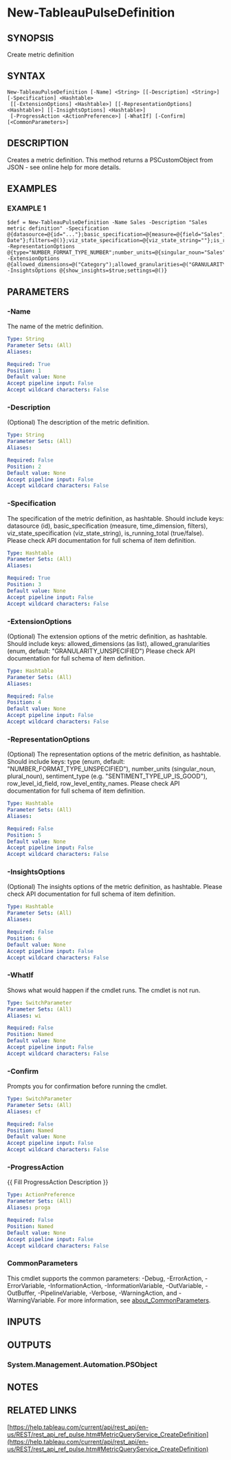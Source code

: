 # New-TableauPulseDefinition

## SYNOPSIS
Create metric definition

## SYNTAX

```
New-TableauPulseDefinition [-Name] <String> [[-Description] <String>] [-Specification] <Hashtable>
 [[-ExtensionOptions] <Hashtable>] [[-RepresentationOptions] <Hashtable>] [[-InsightsOptions] <Hashtable>]
 [-ProgressAction <ActionPreference>] [-WhatIf] [-Confirm] [<CommonParameters>]
```

## DESCRIPTION
Creates a metric definition.
This method returns a PSCustomObject from JSON - see online help for more details.

## EXAMPLES

### EXAMPLE 1
```
$def = New-TableauPulseDefinition -Name Sales -Description "Sales metric definition" -Specification @{datasource=@{id="..."};basic_specification=@{measure=@{field="Sales";aggregation="AGGREGATION_SUM"};time_dimension=@{field="Order Date"};filters=@()};viz_state_specification=@{viz_state_string=""};is_running_total=$true} -RepresentationOptions @{type="NUMBER_FORMAT_TYPE_NUMBER";number_units=@{singular_noun="Sales";plural_noun="Sales"};sentiment_type="SENTIMENT_TYPE_UP_IS_GOOD";row_level_id_field=@{identifier_col="";identifier_label=""};row_level_entity_names=@{entity_name_singular="";entity_name_plural=""}} -ExtensionOptions @{allowed_dimensions=@("Category");allowed_granularities=@("GRANULARITY_UNSPECIFIED")} -InsightsOptions @{show_insights=$true;settings=@()}
```

## PARAMETERS

### -Name
The name of the metric definition.

```yaml
Type: String
Parameter Sets: (All)
Aliases:

Required: True
Position: 1
Default value: None
Accept pipeline input: False
Accept wildcard characters: False
```

### -Description
(Optional) The description of the metric definition.

```yaml
Type: String
Parameter Sets: (All)
Aliases:

Required: False
Position: 2
Default value: None
Accept pipeline input: False
Accept wildcard characters: False
```

### -Specification
The specification of the metric definition, as hashtable.
Should include keys: datasource (id), basic_specification (measure, time_dimension, filters), viz_state_specification (viz_state_string),
is_running_total (true/false).
Please check API documentation for full schema of item definition.

```yaml
Type: Hashtable
Parameter Sets: (All)
Aliases:

Required: True
Position: 3
Default value: None
Accept pipeline input: False
Accept wildcard characters: False
```

### -ExtensionOptions
(Optional) The extension options of the metric definition, as hashtable.
Should include keys: allowed_dimensions (as list), allowed_granularities (enum, default: "GRANULARITY_UNSPECIFIED")
Please check API documentation for full schema of item definition.

```yaml
Type: Hashtable
Parameter Sets: (All)
Aliases:

Required: False
Position: 4
Default value: None
Accept pipeline input: False
Accept wildcard characters: False
```

### -RepresentationOptions
(Optional) The representation options of the metric definition, as hashtable.
Should include keys: type (enum, default: "NUMBER_FORMAT_TYPE_UNSPECIFIED"), number_units (singular_noun, plural_noun),
sentiment_type (e.g.
"SENTIMENT_TYPE_UP_IS_GOOD"), row_level_id_field, row_level_entity_names.
Please check API documentation for full schema of item definition.

```yaml
Type: Hashtable
Parameter Sets: (All)
Aliases:

Required: False
Position: 5
Default value: None
Accept pipeline input: False
Accept wildcard characters: False
```

### -InsightsOptions
(Optional) The insights options of the metric definition, as hashtable.
Please check API documentation for full schema of item definition.

```yaml
Type: Hashtable
Parameter Sets: (All)
Aliases:

Required: False
Position: 6
Default value: None
Accept pipeline input: False
Accept wildcard characters: False
```

### -WhatIf
Shows what would happen if the cmdlet runs.
The cmdlet is not run.

```yaml
Type: SwitchParameter
Parameter Sets: (All)
Aliases: wi

Required: False
Position: Named
Default value: None
Accept pipeline input: False
Accept wildcard characters: False
```

### -Confirm
Prompts you for confirmation before running the cmdlet.

```yaml
Type: SwitchParameter
Parameter Sets: (All)
Aliases: cf

Required: False
Position: Named
Default value: None
Accept pipeline input: False
Accept wildcard characters: False
```

### -ProgressAction
{{ Fill ProgressAction Description }}

```yaml
Type: ActionPreference
Parameter Sets: (All)
Aliases: proga

Required: False
Position: Named
Default value: None
Accept pipeline input: False
Accept wildcard characters: False
```

### CommonParameters
This cmdlet supports the common parameters: -Debug, -ErrorAction, -ErrorVariable, -InformationAction, -InformationVariable, -OutVariable, -OutBuffer, -PipelineVariable, -Verbose, -WarningAction, and -WarningVariable. For more information, see [about_CommonParameters](http://go.microsoft.com/fwlink/?LinkID=113216).

## INPUTS

## OUTPUTS

### System.Management.Automation.PSObject
## NOTES

## RELATED LINKS

[https://help.tableau.com/current/api/rest_api/en-us/REST/rest_api_ref_pulse.htm#MetricQueryService_CreateDefinition](https://help.tableau.com/current/api/rest_api/en-us/REST/rest_api_ref_pulse.htm#MetricQueryService_CreateDefinition)

